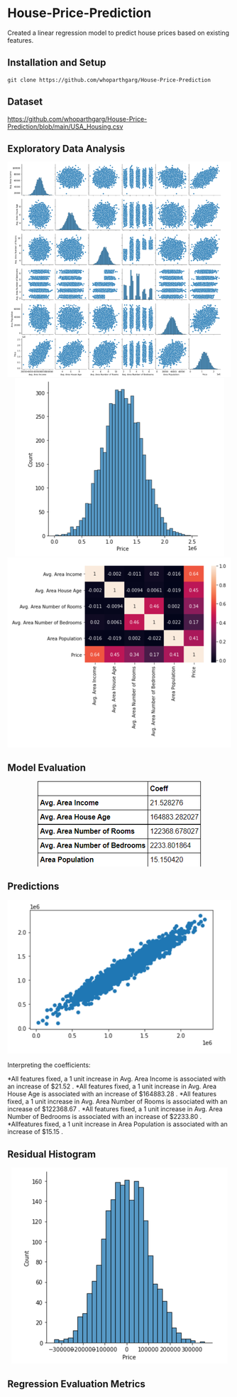 # House-Price-Prediction
Created a linear regression model to predict house prices based on existing features.

## Installation and Setup
```
git clone https://github.com/whoparthgarg/House-Price-Prediction
```

## Dataset
https://github.com/whoparthgarg/House-Price-Prediction/blob/main/USA_Housing.csv

## Exploratory Data Analysis
<center><img src="assets/eda_1.png" alt="logo"></center>
<center><img src="assets/eda_2.png" alt="logo"></center>
<center><img src="assets/eda_3.png" alt="logo"></center>

## Model Evaluation
<center><img src="assets/model_evaluation.png" alt="logo"></center>

## Predictions
<center><img src="assets/predictions.png" alt="logo"></center>

Interpreting the coefficients:

*All features fixed, a 1 unit increase in Avg. Area Income is associated with an increase of \$21.52 .
*All features fixed, a 1 unit increase in Avg. Area House Age is associated with an increase of \$164883.28 .
*All features fixed, a 1 unit increase in Avg. Area Number of Rooms is associated with an increase of \$122368.67 .
*All features fixed, a 1 unit increase in Avg. Area Number of Bedrooms is associated with an increase of \$2233.80 .
*Allfeatures fixed, a 1 unit increase in Area Population is associated with an increase of \$15.15 .

## Residual Histogram
<center><img src="assets/residual_histogram.png" alt="logo"></center>

## Regression Evaluation Metrics
